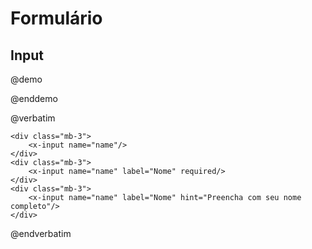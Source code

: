 # Formulário

## Input

@demo
<div class="mb-3">
    <x-input name="name"/>
</div>
<div class="mb-3">
    <x-input name="name" label="Nome" required/>
</div>
<div class="mb-3">
    <x-input name="name" label="Nome" hint="Preencha com seu nome completo"/>
</div>
@enddemo

@verbatim

```blade
<div class="mb-3">
    <x-input name="name"/>
</div>
<div class="mb-3">
    <x-input name="name" label="Nome" required/>
</div>
<div class="mb-3">
    <x-input name="name" label="Nome" hint="Preencha com seu nome completo"/>
</div>
```

@endverbatim
